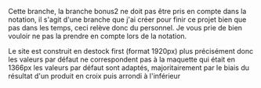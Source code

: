 Cette branche, la branche bonus2 ne doit pas être pris en compte dans la notation, il s'agit d'une branche que j'ai créer pour finir ce projet bien que pas dans les temps, ceci relève donc du personnel. Je vous prie de bien vouloir ne pas la prendre en compte lors de la notation.


Le site est construit en destock first (format 1920px) plus précisément
donc les valeurs par défaut ne correspondent pas à la maquette qui était en 1366px
les valeurs par défaut sont adaptés, majoritairement par le biais du résultat d'un produit en croix puis arrondi à l'inférieur